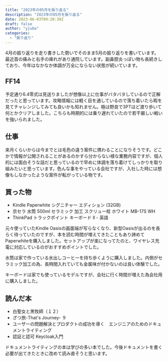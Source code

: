 ```yaml
---
title: "2023年の05月を振り返る"
description: "2023年の05月を振り返る"
date: 2023-06-03T09:20:38Z
draft: false
author: "yjuba"
categories:
  - "振り返り"
---
```


4月の振り返りを走り書きした勢いでそのまま5月の振り返りを書いています。最近首の痛みと右手の痺れがあり通院しています。副鼻腔炎っぽい物も長続きしており、今年はなかなか体調が万全にならない状態が続いています。

## FF14
予定通り6.4零式は見送りましたが想像以上に仕事がバタバタしているので正解だったと思っています。攻略情報には軽く目を通しているので落ち着いたら暇を見てチャレンジしてみても良いかも知れません。極は野良で3PTほど渡り歩いて何とかクリアしました。こちらも時期的には乗り遅れていたので若干厳しい戦いを強いられました。

## 仕事
来月くらいからは今までとは毛色の違う案件に携わることになりそうです。どこかで情報が公開されることがあるのかすら分からない様な業務内容ですが、個人的には面白そうな話だと思っているので早めに体調を落ち着けてしっかりを取り組みたいと思っています。色んな事をやっている会社ですが、入社した時には想像もしなかったような案件が転がっている物です。

## 買った物
- Kindle Paperwhite シグニチャー エディション (32GB)
- 京セラ 水筒 500ml セラミック 加工 スクリュー栓 ホワイト MB-17S WH
- ThinkPad トラックポイント キーボード II - 英語

元々使っていたKindle Oasisの画面端が写らなくなり、新型Oasisが出るのを長らく待っていたのですが、本を読む時間が増えてきたこともあり諦めてPaperwhiteを購入しました。セットアップが楽になってたのと、ワイヤレス充電に対応しているのがおすすめポイントでした。

水筒は家で作っている水出しコーヒーを持ち歩くように購入しました。内側がセラミック加工の為、長時間入れていても金属味が付かないのは良い体験でした。

キーボードは家でも使っているモデルですが、会社に行く時間が増えた為会社用に購入しました。

## 読んだ本
- 白聖女と黒牧師（１２）
- ざつ旅-That's Journey- ９
- ユーザーの問題解決とプロダクトの成功を導く　エンジニアのためのドキュメントライティング
- 認証と認可 Keycloak入門

ドキュメントライティングの本は学びの多い本でした。今後ドキュメントを書く必要が出てきたときに改めて読み直そうと思います。
